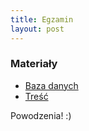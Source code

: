 ```yaml
---
title: Egzamin
layout: post
---
```


### Materiały
 - [Baza danych](http://aplikacje.vector.org.pl/pozostale/szkola.sql)
 - [Treść](http://aplikacje.vector.org.pl/pozostale/e14.odt)
 
Powodzenia! :)




